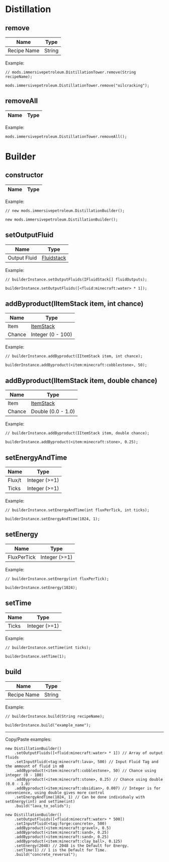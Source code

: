 # Distillation

## remove

| Name        | Type        |
|-------------|-------------|
| Recipe Name | String      |

Example:
```ZenScript
// mods.immersivepetroleum.DistillationTower.remove(String recipeName);

mods.immersivepetroleum.DistillationTower.remove("oilcracking");
```

## removeAll

| Name        | Type        |
|-------------|-------------|

Example:
```ZenScript
mods.immersivepetroleum.DistillationTower.removeAll();
```

# Builder

## constructor

| Name        | Type        |
|-------------|-------------

Example:
```zenscript
// new mods.immersivepetroleum.DistillationBuilder();

new mods.immersivepetroleum.DistillationBuilder();
```

## setOutputFluid

| Name       | Type        |
|------------|-------------|
| Output Fluid | [Fluidstack](/Vanilla/Liquids/IFluidStack/)|

Example:
```zenscript
// builderInstance.setOutputFluids(IFluidStack[] fluidOutputs);

builderInstance.setOutputFluids([<fluid:minecraft:water> * 1]);
```

## addByproduct(IItemStack item, int chance)

| Name       | Type                 |
|------------|----------------------|
| Item       | [ItemStack](/Vanilla/Items/IItemStack/)|
| Chance     | Integer (0 - 100)    |

Example:
```zenscript
// builderInstance.addByproduct(IItemStack item, int chance);

builderInstance.addByproduct(<item:minecraft:cobblestone>, 50);
```

## addByproduct(IItemStack item, double chance)

| Name       | Type               |
|------------|--------------------|
| Item       | [ItemStack](/Vanilla/Items/IItemStack/) |
| Chance     | Double (0.0 - 1.0) |

Example:
```zenscript
// builderInstance.addByproduct(IItemStack item, double chance);

builderInstance.addByproduct(<item:minecraft:stone>, 0.25);
```

## setEnergyAndTime

| Name   | Type          |
|--------|---------------|
| Flux/t | Integer (>=1) |
| Ticks  | Integer (>=1) |

Example:
```zenscript
// builderInstance.setEnergyAndTime(int fluxPerTick, int ticks);

builderInstance.setEnergyAndTime(1024, 1);
```

## setEnergy

| Name        | Type               |
|-------------|--------------------|
| FluxPerTick | Integer (>=1)      |

Example:
```zenscript
// builderInstance.setEnergy(int fluxPerTick);

builderInstance.setEnergy(1024);
```

## setTime

| Name        | Type               |
|-------------|--------------------|
| Ticks       | Integer (>=1)      |

Example:
```zenscript
// builderInstance.setTime(int ticks);

builderInstance.setTime(1);
```

## build

| Name        | Type               |
|-------------|--------------------|
| Recipe Name | String             |

Example:
```zenscript
// builderInstance.build(String recipeName);

builderInstance.build("example_name");
```

---

Copy/Paste examples:
```zenscript
new DistillationBuilder()
	.setOutputFluids([<fluid:minecraft:water> * 1]) // Array of output fluids
	.setInputFluid(<tag:minecraft:lava>, 500) // Input Fluid Tag and the ammount of fluid in mB
	.addByproduct(<item:minecraft:cobblestone>, 50) // Chance using integer (0 - 100)
	.addByproduct(<item:minecraft:stone>, 0.25) // Chance using double (0.0 - 1.0)
	.addByproduct(<item:minecraft:obsidian>, 0.007) // Integer is for convenience, using double gives more control
	.setEnergyAndTime(1024, 1) // Can be done individualy with setEnergy(int) and setTime(int)
	.build("lava_to_solids");

new DistillationBuilder()
	.setOutputFluids([<fluid:minecraft:water> * 500])
	.setInputFluid(<tag:forge:concrete>, 500)
	.addByproduct(<item:minecraft:gravel>, 0.5)
	.addByproduct(<item:minecraft:sand>, 0.25)
	.addByproduct(<item:minecraft:sand>, 0.25)
	.addByproduct(<item:minecraft:clay_ball>, 0.125)
	.setEnergy(2048) // 2048 is the Default for Energy.
	.setTime(1) // 1 is the Default for Time.
	.build("concrete_reversal");
```
